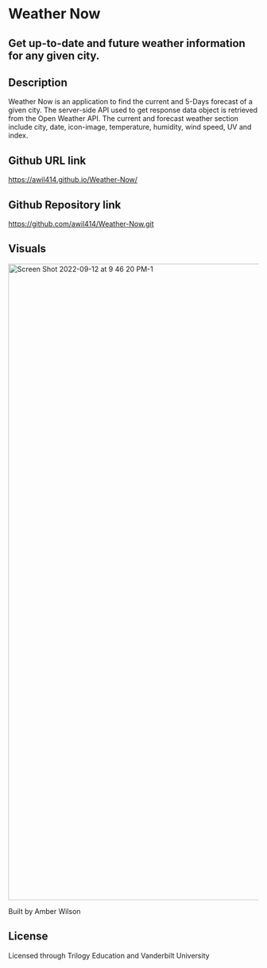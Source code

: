 # Weather Now

## Get up-to-date and future weather information for any given city.

## Description
Weather Now is an application to find the current and 5-Days forecast of a given city. The server-side API used to get response data object is retrieved from the Open Weather API. The current and forecast weather section include city, date, icon-image, temperature, humidity, wind speed, UV and index.

## Github URL link
 https://awil414.github.io/Weather-Now/
 
 ## Github Repository link
 https://github.com/awil414/Weather-Now.git

 ## Visuals
<img width="1280" alt="Screen Shot 2022-09-12 at 9 46 20 PM-1" src="https://user-images.githubusercontent.com/109228469/189797509-6338154f-c8fa-4e00-b628-e753fe28d34e.png">
 
Built by Amber Wilson

## License
Licensed through Trilogy Education and Vanderbilt University 
